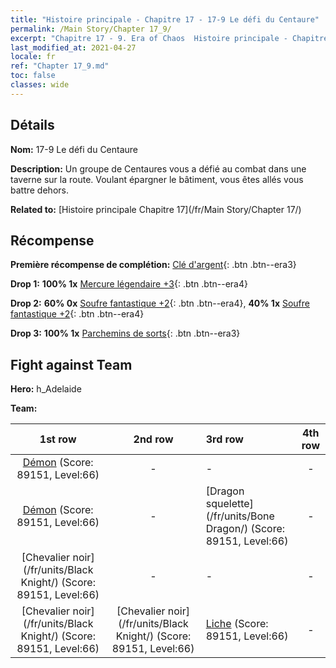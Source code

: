 ```yaml
---
title: "Histoire principale - Chapitre 17 - 17-9 Le défi du Centaure"
permalink: /Main Story/Chapter 17_9/
excerpt: "Chapitre 17 - 9. Era of Chaos  Histoire principale - Chapitre 17_9. 17-9 Le défi du Centaure"
last_modified_at: 2021-04-27
locale: fr
ref: "Chapter 17_9.md"
toc: false
classes: wide
---
```


## Détails

 **Nom:** 17-9 Le défi du Centaure

 **Description:** Un groupe de Centaures vous a défié au combat dans une taverne sur la route. Voulant épargner le bâtiment, vous êtes allés vous battre dehors.

 **Related to:** [Histoire principale Chapitre 17](/fr/Main Story/Chapter 17/)

## Récompense

 **Première récompense de complétion:** [Clé d'argent](/ItemsFR/con_693/){: .btn .btn--era3}

 **Drop 1:** **100% 1x** [Mercure légendaire +3](/ItemsFR/mat_56/){: .btn .btn--era4}

 **Drop 2:** **60% 0x** [Soufre fantastique +2](/ItemsFR/mat_50/){: .btn .btn--era4}, **40% 1x** [Soufre fantastique +2](/ItemsFR/mat_50/){: .btn .btn--era4}

 **Drop 3:** **100% 1x** [Parchemins de sorts](/ItemsFR/con_694/){: .btn .btn--era3}


## Fight against Team
 **Hero:** h_Adelaide

 **Team:**


  | 1st row | 2nd row | 3rd row | 4th row |
  |:----:|:----:|:----|:----:|
  | [Démon](/fr/units/Demon/) (Score: 89151, Level:66)  | - | - | - |
  | [Démon](/fr/units/Demon/) (Score: 89151, Level:66)  | - | [Dragon squelette](/fr/units/Bone Dragon/) (Score: 89151, Level:66)  | - |
  | [Chevalier noir](/fr/units/Black Knight/) (Score: 89151, Level:66)  | - | - | - |
  | [Chevalier noir](/fr/units/Black Knight/) (Score: 89151, Level:66)  | [Chevalier noir](/fr/units/Black Knight/) (Score: 89151, Level:66)  | [Liche](/fr/units/Lich/) (Score: 89151, Level:66)  | - |


